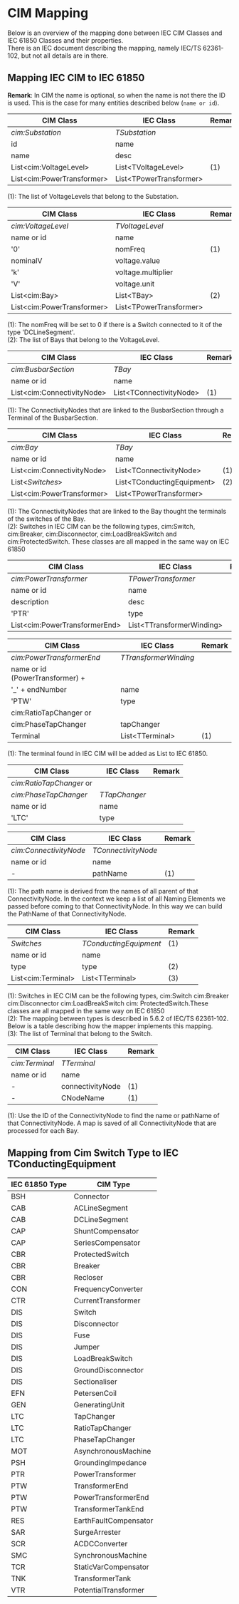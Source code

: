 <!--
SPDX-FileCopyrightText: 2021 Alliander N.V.

SPDX-License-Identifier: Apache-2.0
-->

# CIM Mapping

Below is an overview of the mapping done between IEC CIM Classes and IEC 61850 Classes and their properties.  
There is an IEC document describing the mapping, namely IEC/TS 62361-102, but not all details are in there.

## Mapping IEC CIM to IEC 61850

**Remark**: In CIM the name is optional, so when the name is not there the ID is used. This is the case for many
entities described below (``name or id``).

| CIM Class                        | IEC Class                        | Remark    |
| -------------------------------- | -------------------------------- | --------- |
| *cim:Substation*                 | *TSubstation*                    |           |
| id                               | name                             |           |
| name                             | desc                             |           |
| List&lt;cim:VoltageLevel&gt;     | List&lt;TVoltageLevel&gt;        | (1)       |
| List&lt;cim:PowerTransformer&gt; | List&lt;TPowerTransformer&gt;    |           |

(1): The list of VoltageLevels that belong to the Substation.

| CIM Class                        | IEC Class                        | Remark    |
| -------------------------------- | -------------------------------- | --------- |
| *cim:VoltageLevel*               | *TVoltageLevel*                  |           |
| name or id                       | name                             |           |
| '0'                              | nomFreq                          | (1)       |
| nominalV                         | voltage.value                    |           |
| 'k'                              | voltage.multiplier               |           |
| 'V'                              | voltage.unit                     |           |
| List&lt;cim:Bay&gt;              | List&lt;TBay&gt;                 | (2)       |
| List&lt;cim:PowerTransformer&gt; | List&lt;TPowerTransformer&gt;    |           |

(1): The nomFreq will be set to 0 if there is a Switch connected to it of the type 'DCLineSegment'.  
(2): The list of Bays that belong to the VoltageLevel.

| CIM Class                        | IEC Class                        | Remark    |
| -------------------------------- | -------------------------------- | --------- |
| *cim:BusbarSection*              | *TBay*                           |           |
| name or id                       | name                             |           |
| List&lt;cim:ConnectivityNode&gt; | List&lt;TConnectivityNode&gt;    | (1)       |

(1): The ConnectivityNodes that are linked to the BusbarSection through a Terminal of the BusbarSection.

| CIM Class                        | IEC Class                        | Remark    |
| -------------------------------- | -------------------------------- | --------- |
| *cim:Bay*                        | *TBay*                           |           |
| name or id                       | name                             |           |
| List&lt;cim:ConnectivityNode&gt; | List&lt;TConnectivityNode&gt;    | (1)       |
| List&lt;*Switches*&gt;           | List&lt;TConductingEquipment&gt; | (2)       |
| List&lt;cim:PowerTransformer&gt; | List&lt;TPowerTransformer&gt;    |           |

(1): The ConnectivityNodes that are linked to the Bay thought the terminals of the switches of the Bay.  
(2): Switches in IEC CIM can be the following types, cim:Switch, cim:Breaker, cim:Disconnector, cim:LoadBreakSwitch and
cim:ProtectedSwitch. These classes are all mapped in the same way on IEC 61850

| CIM Class                           | IEC Class                        | Remark    |
| ----------------------------------- | -------------------------------- | --------- |
| *cim:PowerTransformer*              | *TPowerTransformer*              |           |
| name or id                          | name                             |           |
| description                         | desc                             |           |
| 'PTR'                               | type                             |           |
| List&lt;cim:PowerTransformerEnd&gt; | List&lt;TTransformerWinding&gt;  |           |

| CIM Class                        | IEC Class                        | Remark    |
| -------------------------------- | -------------------------------- | --------- |
| *cim:PowerTransformerEnd*        | *TTransformerWinding*            |           |
| name or id (PowerTransformer) +  |                                  |           |
| '_' + endNumber                  | name                             |           | 
| 'PTW'                            | type                             |           |
| cim:RatioTapChanger or           |                                  |           |
| cim:PhaseTapChanger              | tapChanger                       |           |
| Terminal                         | List&lt;TTerminal&gt;            | (1)       |

(1): The terminal found in IEC CIM will be added as List to IEC 61850.

| CIM Class                        | IEC Class                        | Remark    |
| -------------------------------- | -------------------------------- | --------- |
| *cim:RatioTapChanger* or         |                                  |           |
| *cim:PhaseTapChanger*            | *TTapChanger*                    |           |
| name or id                       | name                             |           |
| 'LTC'                            | type                             |           |

| CIM Class                        | IEC Class                        | Remark    |
| -------------------------------- | -------------------------------- | --------- |
| *cim:ConnectivityNode*           | *TConnectivityNode*              |           |
| name or id                       | name                             |           |
| -                                | pathName                         | (1)       |

(1): The path name is derived from the names of all parent of that ConnectivityNode. In the context we keep a list of
all Naming Elements we passed before coming to that ConnectivityNode. In this way we can build the PathName of that
ConnectivityNode.

| CIM Class                        | IEC Class                        | Remark    |
| -------------------------------- | -------------------------------- | --------- |
| *Switches*                       | *TConductingEquipment*           | (1)       |
| name or id                       | name                             |           |
| type                             | type                             | (2)       |
| List&lt;cim:Terminal&gt;         | List&lt;TTerminal&gt;            | (3)       |

(1): Switches in IEC CIM can be the following types, cim:Switch cim:Breaker cim:Disconnector cim:LoadBreakSwitch cim:
ProtectedSwitch.These classes are all mapped in the same way on IEC 61850  
(2): The mapping between types is described in 5.6.2 of IEC/TS 62361-102. Below is a table describing how the mapper
implements this mapping.  
(3): The list of Terminal that belong to the Switch.

| CIM Class                        | IEC Class                        | Remark    |
| -------------------------------- | -------------------------------- | --------- |
| *cim:Terminal*                   | *TTerminal*                      |           |
| name or id                       | name                             |           |
| -                                | connectivityNode                 | (1)       |
| -                                | CNodeName                        | (1)       |

(1): Use the ID of the ConnectivityNode to find the name or pathName of that ConnectivityNode. A map is saved of all
ConnectivityNode that are processed for each Bay.

## Mapping from Cim Switch Type to IEC TConductingEquipment

| IEC 61850 Type  | CIM Type              |
| --------------- | --------------------- |
| BSH             | Connector             |
| CAB             | ACLineSegment         |
| CAB             | DCLineSegment         |
| CAP             | ShuntCompensator      |
| CAP             | SeriesCompensator     |
| CBR             | ProtectedSwitch       |
| CBR             | Breaker               |
| CBR             | Recloser              |
| CON             | FrequencyConverter    |
| CTR             | CurrentTransformer    |
| DIS             | Switch                |
| DIS             | Disconnector          |
| DIS             | Fuse                  |
| DIS             | Jumper                |
| DIS             | LoadBreakSwitch       |
| DIS             | GroundDisconnector    |
| DIS             | Sectionaliser         |
| EFN             | PetersenCoil          |
| GEN             | GeneratingUnit        |
| LTC             | TapChanger            |
| LTC             | RatioTapChanger       |
| LTC             | PhaseTapChanger       |
| MOT             | AsynchronousMachine   |
| PSH             | GroundingImpedance    |
| PTR             | PowerTransformer      |
| PTW             | TransformerEnd        |
| PTW             | PowerTransformerEnd   |
| PTW             | TransformerTankEnd    |
| RES             | EarthFaultCompensator |
| SAR             | SurgeArrester         |
| SCR             | ACDCConverter         |
| SMC             | SynchronousMachine    |
| TCR             | StaticVarCompensator  |
| TNK             | TransformerTank       |
| VTR             | PotentialTransformer  |
